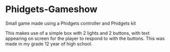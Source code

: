 # Phidgets-Gameshow
Small game made using a Phidgets controller and Phidgets kit

This makes use of a simple box with 2 lights and 2 buttons, with text appearing on screen for the player to respond to with the buttons.
This was made in my grade 12 year of high school.
